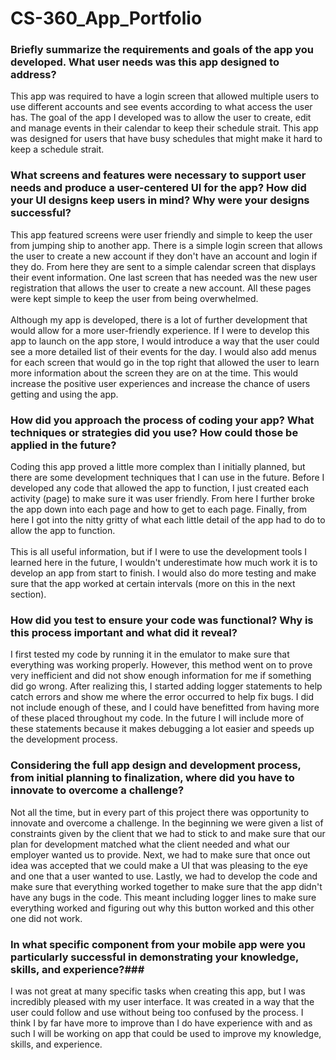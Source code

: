 # CS-360_App_Portfolio

### Briefly summarize the requirements and goals of the app you developed. What user needs was this app designed to address? ###
This app was required to have a login screen that allowed multiple users to use different accounts and see events according to what access the user has. The goal of the app I developed was to allow the user to create, edit and manage events in their calendar to keep their schedule strait. This app was designed for users that have busy schedules that might make it hard to keep a schedule strait.

### What screens and features were necessary to support user needs and produce a user-centered UI for the app? How did your UI designs keep users in mind? Why were your designs successful? ###
This app featured screens were user friendly and simple to keep the user from jumping ship to another app. There is a simple login screen that allows the user to create a new account if they don't have an account and login if they do. From here they are sent to a simple calendar screen that displays their event information. One last screen that has needed was the new user registration that allows the user to create a new account. All these pages were kept simple to keep the user from being overwhelmed. <br/><br/>
Although my app is developed, there is a lot of further development that would allow for a more user-friendly experience. If I were to develop this app to launch on the app store, I would introduce a way that the user could see a more detailed list of their events for the day. I would also add menus for each screen that would go in the top right that allowed the user to learn more information about the screen they are on at the time. This would increase the positive user experiences and increase the chance of users getting and using the app.

### How did you approach the process of coding your app? What techniques or strategies did you use? How could those be applied in the future? ###
Coding this app proved a little more complex than I initially planned, but there are some development techniques that I can use in the future. Before I developed any code that allowed the app to function, I just created each activity (page) to make sure it was user friendly. From here I further broke the app down into each page and how to get to each page. Finally, from here I got into the nitty gritty of what each little detail of the app had to do to allow the app to function. <br/><br/>
This is all useful information, but if I were to use the development tools I learned here in the future, I wouldn't underestimate how much work it is to develop an app from start to finish. I would also do more testing and make sure that the app worked at certain intervals (more on this in the next section).

### How did you test to ensure your code was functional? Why is this process important and what did it reveal? ###
I first tested my code by running it in the emulator to make sure that everything was working properly. However, this method went on to prove very inefficient and did not show enough information for me if something did go wrong. After realizing this, I started adding logger statements to help catch errors and show me where the error occurred to help fix bugs. I did not include enough of these, and I could have benefitted from having more of these placed throughout my code. In the future I will include more of these statements because it makes debugging a lot easier and speeds up the development process.

### Considering the full app design and development process, from initial planning to finalization, where did you have to innovate to overcome a challenge? ###
Not all the time, but in every part of this project there was opportunity to innovate and overcome a challenge. In the beginning we were given a list of constraints given by the client that we had to stick to and make sure that our plan for development matched what the client needed and what our employer wanted us to provide. Next, we had to make sure that once out idea was accepted that we could make a UI that was pleasing to the eye and one that a user wanted to use. Lastly, we had to develop the code and make sure that everything worked together to make sure that the app didn't have any bugs in the code. This meant including logger lines to make sure everything worked and figuring out why this button worked and this other one did not work.

### In what specific component from your mobile app were you particularly successful in demonstrating your knowledge, skills, and experience?###
I was not great at many specific tasks when creating this app, but I was incredibly pleased with my user interface. It was created in a way that the user could follow and use without being too confused by the process. I think I by far have more to improve than I do have experience with and as such I will be working on app that could be used to improve my knowledge, skills, and experience.
